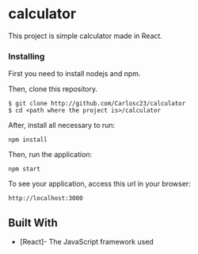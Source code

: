 # calculator
This project is  simple calculator  made in React.

### Installing

First you need to install nodejs and npm.

Then, clone this repository.

    $ git clone http://github.com/Carlosc23/calculator
    $ cd <path where the project is>/calculator

After, install all necessary to run:

```
npm install
```
Then, run the application:

	npm start

To see your application, access this url in your browser: 

	http://localhost:3000
## Built With

* [React]- The JavaScript framework used
